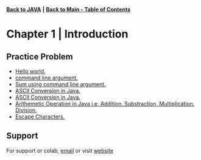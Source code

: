[**Back to JAVA**](https://github.com/xanderbilla/LPU-Academics/tree/main/Navs/CSE310/CSE310.md) **|** [**Back to Main - Table of Contents**](https://github.com/xanderbilla/LPU-Academics#readme)

# Chapter 1 | Introduction

## Practice Problem 

- [Hello world.](https://github.com/xanderbilla/LPU-Academics/blob/main/Practice/JAVA_Practice/Practice_01.java)
- [command line argument.](https://github.com/xanderbilla/LPU-Academics/blob/main/Practice/JAVA_Practice/Practice_02.java)
- [Sum using command line argument.](https://github.com/xanderbilla/LPU-Academics/blob/main/Practice/JAVA_Practice/Practice_03.java)
- [ASCII Conversion in Java.](https://github.com/xanderbilla/LPU-Academics/blob/main/Practice/JAVA_Practice/Practice_04.java)
- [ASCII Conversion in Java.](https://github.com/xanderbilla/LPU-Academics/blob/main/Practice/JAVA_Practice/Practice_05.java)
- [Arithemetic Operation in Java i.e, Addition, Substraction, Multiplication, Division.](https://github.com/xanderbilla/LPU-Academics/blob/main/Practice/JAVA_Practice/Practice_05.java)
- [Escape Characters.](https://github.com/xanderbilla/LPU-Academics/blob/main/Practice/JAVA_Practice/Practice_06.java)


## Support

For support or colab, [email](mailto:dev.xanderbilla@gmail.com) or visit [website](https://xanderbilla.com)
